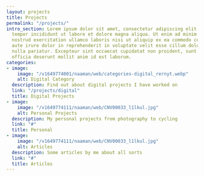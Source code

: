 ```yaml
---
layout: projects
title: Projects
permalink: "/projects/"
intro_section: Lorem ipsum dolor sit amet, consectetur adipiscing elit, sed do eiusmod
  tempor incididunt ut labore et dolore magna aliqua. Ut enim ad minim veniam, quis
  nostrud exercitation ullamco laboris nisi ut aliquip ex ea commodo consequat. Duis
  aute irure dolor in reprehenderit in voluptate velit esse cillum dolore eu fugiat
  nulla pariatur. Excepteur sint occaecat cupidatat non proident, sunt in culpa qui
  officia deserunt mollit anim id est laborum.
categories:
- image:
    image: "/v1649774001/naaman/web/categories-digital_rernyt.webp"
    alt: Digital Category
  description: Find out about digital projects I have worked on
  link: "/projects/digital"
  title: Digital Projects
- image:
    image: "/v1649774111/naaman/web/CNV00033_l1lkul.jpg"
    alt: Personal Projects
  description: My personal projects from photography to cycling
  link: "#"
  title: Personal
- image:
    image: "/v1649774111/naaman/web/CNV00033_l1lkul.jpg"
    alt: Articles
  description: Some articles by me about all sorts  
  link: "#"
  title: Articles
---
```

